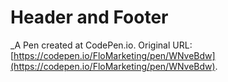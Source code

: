 # Header and Footer
 _A Pen created at CodePen.io. Original URL: [https://codepen.io/FloMarketing/pen/WNveBdw](https://codepen.io/FloMarketing/pen/WNveBdw).

 